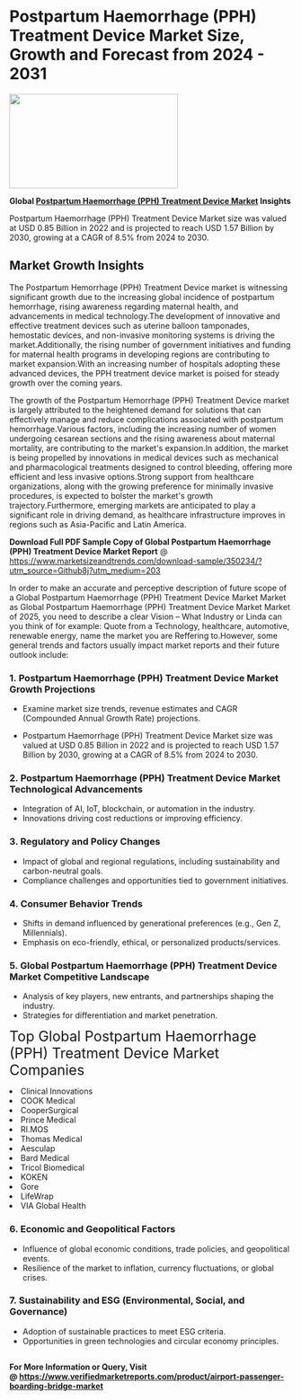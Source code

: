 <H1>Postpartum Haemorrhage (PPH) Treatment Device Market Size, Growth and Forecast from 2024 - 2031</H1><img class="aligncenter size-medium wp-image-584254" src="https://thirdeyenews.in/wp-content/uploads/2024/09/Global-Market-Research-300x168.jpeg" alt="" width="300" height="168" /><p><strong>Global&nbsp;<a href="https://www.marketsizeandtrends.com/download-sample/350234/?utm_source=Github8j?utm_medium=203">Postpartum Haemorrhage (PPH) Treatment Device Market</a> Insights</strong></p><p>Postpartum Haemorrhage (PPH) Treatment Device Market size was valued at USD 0.85 Billion in 2022 and is projected to reach USD 1.57 Billion by 2030, growing at a CAGR of 8.5% from 2024 to 2030.</p><p><h2>Market Growth Insights</h2> <p>The Postpartum Hemorrhage (PPH) Treatment Device market is witnessing significant growth due to the increasing global incidence of postpartum hemorrhage, rising awareness regarding maternal health, and advancements in medical technology.The development of innovative and effective treatment devices such as uterine balloon tamponades, hemostatic devices, and non-invasive monitoring systems is driving the market.Additionally, the rising number of government initiatives and funding for maternal health programs in developing regions are contributing to market expansion.With an increasing number of hospitals adopting these advanced devices, the PPH treatment device market is poised for steady growth over the coming years.</p> <p>The growth of the Postpartum Hemorrhage (PPH) Treatment Device market is largely attributed to the heightened demand for solutions that can effectively manage and reduce complications associated with postpartum hemorrhage.Various factors, including the increasing number of women undergoing cesarean sections and the rising awareness about maternal mortality, are contributing to the market's expansion.In addition, the market is being propelled by innovations in medical devices such as mechanical and pharmacological treatments designed to control bleeding, offering more efficient and less invasive options.Strong support from healthcare organizations, along with the growing preference for minimally invasive procedures, is expected to bolster the market's growth trajectory.Furthermore, emerging markets are anticipated to play a significant role in driving demand, as healthcare infrastructure improves in regions such as Asia-Pacific and Latin America.</p> <p><span class=""><strong>Download Full PDF Sample Copy of Global Postpartum Haemorrhage (PPH) Treatment Device Market Report</strong> @ <a href="https://www.marketsizeandtrends.com/download-sample/350234/?utm_source=Github8j?utm_medium=203" target="_blank">https://www.marketsizeandtrends.com/download-sample/350234/?utm_source=Github8j?utm_medium=203</a></span></p><p>In order to make an accurate and perceptive description of future scope of a Global&nbsp;Postpartum Haemorrhage (PPH) Treatment Device Market Market as Global&nbsp;Postpartum Haemorrhage (PPH) Treatment Device Market Market of 2025, you need to describe a clear Vision &ndash; What Industry or Linda can you think of for example: Quote from a Technology, healthcare, automotive, renewable energy, name the market you are Reffering to.However, some general trends and factors usually impact market reports and their future outlook include:</p><h3>1.&nbsp;<strong>Postpartum Haemorrhage (PPH) Treatment Device Market Growth Projections</strong></h3><ul><li>Examine market size trends, revenue estimates and CAGR (Compounded Annual Growth Rate) projections.</li><li><p>Postpartum Haemorrhage (PPH) Treatment Device Market size was valued at USD 0.85 Billion in 2022 and is projected to reach USD 1.57 Billion by 2030, growing at a CAGR of 8.5% from 2024 to 2030.</p></li></ul><h3>2.&nbsp;<strong>Postpartum Haemorrhage (PPH) Treatment Device Market Technological Advancements</strong></h3><ul><li>Integration of AI, IoT, blockchain, or automation in the industry.</li><li>Innovations driving cost reductions or improving efficiency.</li></ul><h3>3.&nbsp;<strong>Regulatory and Policy Changes</strong></h3><ul><li>Impact of global and regional regulations, including sustainability and carbon-neutral goals.</li><li>Compliance challenges and opportunities tied to government initiatives.</li></ul><h3>4.&nbsp;<strong>Consumer Behavior Trends</strong></h3><ul><li>Shifts in demand influenced by generational preferences (e.g., Gen Z, Millennials).</li><li>Emphasis on eco-friendly, ethical, or personalized products/services.</li></ul><h3>5.&nbsp;<strong>Global Postpartum Haemorrhage (PPH) Treatment Device Market Competitive Landscape</strong></h3><ul><li>Analysis of key players, new entrants, and partnerships shaping the industry.</li><li>Strategies for differentiation and market penetration.</li></ul><p data-pm-slice="1 1 []"><span style="color: inherit; font-family: inherit; font-size: 25px;">Top Global Postpartum Haemorrhage (PPH) Treatment Device Market Companies</span></p><div class="" data-test-id=""><p><li>Clinical Innovations</li><li> COOK Medical</li><li> CooperSurgical</li><li> Prince Medical</li><li> RI.MOS</li><li> Thomas Medical</li><li> Aesculap</li><li> Bard Medical</li><li> Tricol Biomedical</li><li> KOKEN</li><li> Gore</li><li> LifeWrap</li><li> VIA Global Health</li></p></div><h3>6.&nbsp;<strong>Economic and Geopolitical Factors</strong></h3><ul><li>Influence of global economic conditions, trade policies, and geopolitical events.</li><li>Resilience of the market to inflation, currency fluctuations, or global crises.</li></ul><h3>7.&nbsp;<strong>Sustainability and ESG (Environmental, Social, and Governance)</strong></h3><ul><li>Adoption of sustainable practices to meet ESG criteria.</li><li>Opportunities in green technologies and circular economy principles.</li></ul><h2><strong style="font-size: 14px;">For More Information or Query, Visit @&nbsp;</strong><a style="background-color: #ffffff; font-size: 14px;" href="https://www.marketsizeandtrends.com/report/postpartum-haemorrhage-pph-treatment-device-market/" target="_blank">https://www.verifiedmarketreports.com/product/airport-passenger-boarding-bridge-market</a></h2>